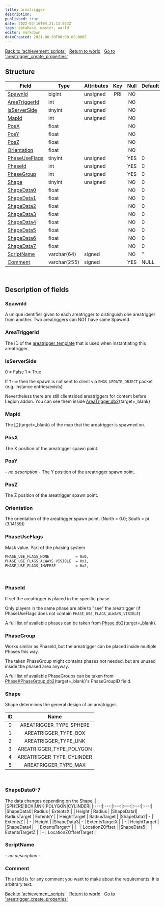 ```yaml
---
title: areatrigger
description: 
published: true
date: 2022-03-16T04:21:13.933Z
tags: database, master, world
editor: markdown
dateCreated: 2021-08-30T06:00:00.000Z
---
```


<a href="https://trinitycore.info/en/database/master/world/achievement_scripts" class="mt-5 v-btn v-btn--depressed v-btn--flat v-btn--outlined theme--light v-size--default darkblue--text text--lighten-3"><span class="v-btn__content"><i aria-hidden="true" class="v-icon notranslate v-icon--left mdi mdi-arrow-left theme--light"></i><span>Back to 'achievement_scripts'</span></span></a>&nbsp;&nbsp;&nbsp;<a href="https://trinitycore.info/en/database/master/world/home" class="mt-5 v-btn v-btn--depressed v-btn--flat v-btn--outlined theme--light v-size--default darkblue--text text--lighten-3"><span class="v-btn__content"><i aria-hidden="true" class="v-icon notranslate v-icon--left mdi mdi-home-outline theme--light"></i><span>Return to world</span></span></a>&nbsp;&nbsp;&nbsp;<a href="https://trinitycore.info/en/database/master/world/areatrigger_create_properties" class="mt-5 v-btn v-btn--depressed v-btn--flat v-btn--outlined theme--light v-size--default darkblue--text text--lighten-3"><span class="v-btn__content"><span>Go to 'areatrigger_create_properties'</span><i aria-hidden="true" class="v-icon notranslate v-icon--right mdi mdi-arrow-right theme--light"></i></span></a>

## Structure

| Field | Type | Attributes | Key | Null | Default | Extra | Comment |
| --- | --- | --- | :---: | :---: | --- | --- | --- |
| [SpawnId](#spawnid) | bigint | unsigned | PRI | NO |  |  |  |
| [AreaTriggerId](#areatriggerid) | int | unsigned |  | NO |  |  |  |
| [IsServerSide](#isserverside) | tinyint | unsigned |  | NO |  |  |  |
| [MapId](#mapid) | int | unsigned |  | NO |  |  |  |
| [PosX](#posx) | float |  |  | NO |  |  |  |
| [PosY](#posy) | float |  |  | NO |  |  |  |
| [PosZ](#posz) | float |  |  | NO |  |  |  |
| [Orientation](#orientation) | float |  |  | NO |  |  |  |
| [PhaseUseFlags](#phaseuseflags) | tinyint | unsigned |  | YES | 0 |  |  |
| [PhaseId](#phaseid) | int | unsigned |  | YES | 0 |  |  |
| [PhaseGroup](#phasegroup) | int | unsigned |  | YES | 0 |  |  |
| [Shape](#shape) | tinyint | unsigned |  | NO | 0 |  |  |
| [ShapeData0](#shapedata0-7) | float |  |  | NO | 0 |  |  |
| [ShapeData1](#shapedata0-7) | float |  |  | NO | 0 |  |  |
| [ShapeData2](#shapedata0-7) | float |  |  | NO | 0 |  |  |
| [ShapeData3](#shapedata0-7) | float |  |  | NO | 0 |  |  |
| [ShapeData4](#shapedata0-7) | float |  |  | NO | 0 |  |  |
| [ShapeData5](#shapedata0-7) | float |  |  | NO | 0 |  |  |
| [ShapeData6](#shapedata0-7) | float |  |  | NO | 0 |  |  |
| [ShapeData7](#shapedata0-7) | float |  |  | NO | 0 |  |  |
| [ScriptName](#scriptname) | varchar(64) | signed |  | NO | '' |  |  |
| [Comment](#comment) | varchar(255) | signed |  | YES | NULL |  |  |
&nbsp;
## Description of fields

### SpawnId
A unique identifier given to each areatrigger to distinguish one areatrigger from another. Two areatriggers can NOT have same SpawnId.
&nbsp;

### AreaTriggerId
The ID of the [areatrigger_template](/database/master/world/areatrigger_template) that is used when instantiating this areatrigger.
&nbsp;

### IsServerSide
0 = False
1 = True

If `True` then the spawn is not sent to client via `SMGS_UPDATE_OBJECT` packet (e.g. instance entries/exists)

Nevertheless there are still clientsided areatriggers for content before Legion addon.
You can see them inside [AreaTrigger.db2](https://wow.tools/dbc/?dbc=areatrigger){target=_blank}
&nbsp;

### MapId
The [ID](https://wow.tools/dbc/?dbc=map){target=_blank} of the map that the areatrigger is spawned on.
&nbsp;

### PosX
The X position of the areatrigger spawn point.
&nbsp;

### PosY
*- no description -*
The Y position of the areatrigger spawn point.

### PosZ
The Z position of the areatrigger spawn point.
&nbsp;

### Orientation
The orientation of the areatrigger spawn point. (North = 0.0; South = pi (3.14159))
&nbsp;

### PhaseUseFlags
Mask value. Part of the phasing system

```bash
PHASE_USE_FLAGS_NONE            = 0x0,
PHASE_USE_FLAGS_ALWAYS_VISIBLE  = 0x1,
PHASE_USE_FLAGS_INVERSE         = 0x2,
```
&nbsp;

### PhaseId
If set the areatrigger is placed in the specific phase.

Only players in the same phase are able to "see" the areatrigger (if PhaseUseFlags does not contain `PHASE_USE_FLAGS_ALWAYS_VISIBLE`)

A full list of available phases can be taken from [Phase.db2](https://wow.tools/dbc/?dbc=phase){target=_blank}.
&nbsp;

### PhaseGroup
Works similar as PhaseId, but the areatrigger can be placed inside multiple Phases this way.

The taken PhaseGroup might contains phases not needed, but are unused inside the phased area anyway.

A full list of available PhaseGroups can be taken from [PhaseXPhaseGroup.db2](https://wow.tools/dbc/?dbc=phasexphasegroup){target=_blank}'s PhaseGroupID field.
&nbsp;

### Shape
Shape determines the general design of an areatrigger.

|ID|Name|
|:---:|:---: |
|0|AREATRIGGER_TYPE_SPHERE|
|1|AREATRIGGER_TYPE_BOX|
|2|AREATRIGGER_TYPE_UNK|
|3|AREATRIGGER_TYPE_POLYGON|
|4|AREATRIGGER_TYPE_CYLINDER|
|5|AREATRIGGER_TYPE_MAX|
&nbsp;

### ShapeData0-7
The data changes depending on the Shape.
| |SPHERE|BOX|UNK|POLYGON|CYLINDER|
|:---:|:---:|:---:|:---:|:---:|:---:|
|ShapeData0| Radius | ExtentsX | | Height | Radius |
|ShapeData1| RadiusTarget | ExtentsY | | HeightTarget | RadiusTarget |
|ShapeData2| - | ExtentsZ | | - | Height |
|ShapeData3| - | ExtentsTargetX | | - | HeightTarget |
|ShapeData4| - | ExtentsTargetY | | - | LocationZOffset |
|ShapeData5| - | ExtentsTargetZ | | - | LocationZOffsetTarget |
&nbsp;

### ScriptName
*- no description -*
&nbsp;

### Comment
This field is for any comment you want to make about the requirements. It is arbitrary text.
&nbsp;

<a href="https://trinitycore.info/en/database/master/world/achievement_scripts" class="mt-5 v-btn v-btn--depressed v-btn--flat v-btn--outlined theme--light v-size--default darkblue--text text--lighten-3"><span class="v-btn__content"><i aria-hidden="true" class="v-icon notranslate v-icon--left mdi mdi-arrow-left theme--light"></i><span>Back to 'achievement_scripts'</span></span></a>&nbsp;&nbsp;&nbsp;<a href="https://trinitycore.info/en/database/master/world/home" class="mt-5 v-btn v-btn--depressed v-btn--flat v-btn--outlined theme--light v-size--default darkblue--text text--lighten-3"><span class="v-btn__content"><i aria-hidden="true" class="v-icon notranslate v-icon--left mdi mdi-home-outline theme--light"></i><span>Return to world</span></span></a>&nbsp;&nbsp;&nbsp;<a href="https://trinitycore.info/en/database/master/world/areatrigger_create_properties" class="mt-5 v-btn v-btn--depressed v-btn--flat v-btn--outlined theme--light v-size--default darkblue--text text--lighten-3"><span class="v-btn__content"><span>Go to 'areatrigger_create_properties'</span><i aria-hidden="true" class="v-icon notranslate v-icon--right mdi mdi-arrow-right theme--light"></i></span></a>

